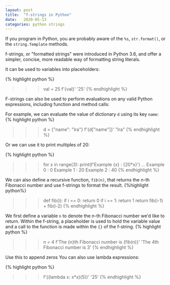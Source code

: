 ```yaml
---
layout: post
title:  "f-strings in Python"
date:   2020-05-13
categories: python strings
---
```


If you program in Python, you are probably aware of the  `%s`, `str.format()`,  or the `string.Template` methods.

f-strings, or "formatted strings" were introduced in Python 3.6, and offer a simpler, concise, more readable
way of formatting string literals.

It can be used to variables into placeholders:

{% highlight python %}
>>> val = 25
>>>f'{val}'
'25'
{% endhighlight %}

F-strings can also be used to perform evaluations on any valid Python expressions, including function and method calls:

For example, we can evaluate the value of dictionary `d` using its key `name`:
{% highlight python %}
>>> d = {"name": "Ira"}
>>> f'{d["name"]}'
"Ira"
{% endhighlight %}
>

Or we can use it to print multiples of 20:

{% highlight python %}
>>> for x in range(3):
      print(f'Example {x} : {20*x}')
...
Example 0 : 0
Example 1 : 20
Example 2 : 40
{% endhighlight %}

We can also define a recursive function, `fib(n)`, that returns the n-th Fibonacci number and use f-strings
to format the result. 
{%highlight python%}
>>> def fib(i):
        if i == 0:
            return 0
        if i == 1:
            return 1
        return fib(i-1) + fib(i-2) 
{% endhighlight %}

We first define a variable `n` to denote the n-th Fibonacci number we'd like to return.
Within the f-string, a placeholder is used to hold the variable value and a call to the function is made within the `{}` of the f-string. 
{% highlight python %}
>>> n = 4
>>> f'The {n}th Fibonacci number is {fib(n)}'
'The 4th Fibonacci number is 3'
{% endhighlight %}


Use this to append zeros
You can also use lambda expressions:

{% highlight python %}
>>> f'{(lambda x: x*x)(5)}'
'25'
{% endhighlight %}
